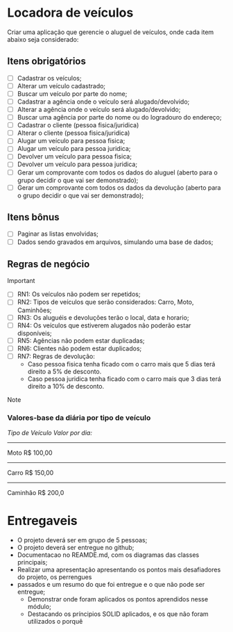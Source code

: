 # Locadora de veículos

Criar uma aplicação que gerencie o aluguel de veículos, onde cada item abaixo seja considerado:

## Itens obrigatórios

- [ ] Cadastrar os veículos;
- [ ] Alterar um veículo cadastrado;
- [ ] Buscar um veículo por parte do nome;
- [ ] Cadastrar a agência onde o veículo será alugado/devolvido;
- [ ] Alterar a agência onde o veículo será alugado/devolvido;
- [ ] Buscar uma agência por parte do nome ou do logradouro do endereço;
- [ ] Cadastrar o cliente (pessoa fisica/juridica)
- [ ] Alterar o cliente (pessoa fisica/juridica)
- [ ] Alugar um veículo para pessoa fisica;
- [ ] Alugar um veículo para pessoa juridica;
- [ ] Devolver um veículo para pessoa fisica;
- [ ] Devolver um veículo para pessoa juridica;
- [ ] Gerar um comprovante com todos os dados do aluguel (aberto para o grupo decidir o que vai ser demonstrado);
- [ ] Gerar um comprovante com todos os dados da devolução (aberto para o grupo decidir o que vai ser demonstrado);

## Itens bônus

- [ ] Paginar as listas envolvidas;
- [ ] Dados sendo gravados em arquivos, simulando uma base de dados;

## Regras de negócio

> [!IMPORTANT]
> - [ ] RN1: Os veículos não podem ser repetidos;
> - [ ] RN2: Tipos de veículos que serão considerados: Carro, Moto, Caminhões;
> - [ ] RN3: Os aluguéis e devoluções terão o local, data e horario;
> - [ ] RN4: Os veículos que estiverem alugados não poderão estar disponíveis;
> - [ ] RN5: Agências não podem estar duplicadas;
> - [ ] RN6: Clientes não podem estar duplicados;
> - [ ] RN7: Regras de devolução: 
>    - Caso pessoa fisica tenha ficado com o carro mais que 5 dias terá direito a 5% de desconto. 
>    - Caso pessoa juridica tenha ficado com o carro mais que 3 dias terá direito a 10% de desconto.

> [!NOTE]
> ### Valores-base da diária por tipo de veículo
> 
> *Tipo de Veículo Valor por dia:*
> _____________________
>  Moto R$ 100,00
> _____________________
>  Carro R$ 150,00
> _____________________
>  Caminhão R$ 200,0


# Entregaveis

- O projeto deverá ser em grupo de 5 pessoas;
- O projeto deverá ser entregue no github;
- Documentacao no REAMDE.md, com os diagramas das classes principais;
- Realizar uma apresentação apresentando os pontos mais desafiadores do projeto, os perrengues
- passados e um resumo do que foi entregue e o que não pode ser entregue;
    - Demonstrar onde foram aplicados os pontos aprendidos nesse módulo;
    - Destacando os príncipios SOLID aplicados, e os que não foram utilizados o porquê

